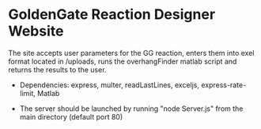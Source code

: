 # GoldenGate Reaction Designer Website
The site accepts user parameters for the GG reaction, enters them into exel format located in /uploads, runs the overhangFinder matlab script and returns the results to the user.

* Dependencies: express,  multer, readLastLines, exceljs, express-rate-limit, Matlab

* The server should be launched by running "node Server.js" from the main directory (default port 80)